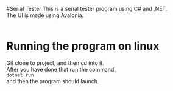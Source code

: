 #Serial Tester
This is a serial tester program using C# and .NET.
<br>The UI is made using Avalonia.
<br><br>
<h1>Running the program on linux</h1>
<p>Git clone to project, and then cd into it.<br>After you have done that run the command:<br>
<code>dotnet run</code>
<br> and then the program should launch.
</p>

